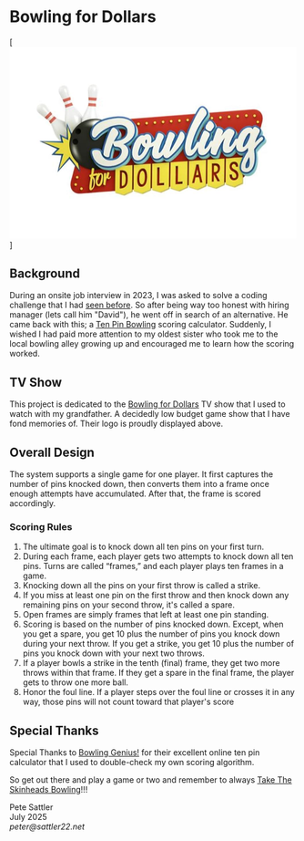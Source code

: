 # Bowling for Dollars
[![Bowling for Dollars TV Show Logo](/images/bowling-for-dollars-tv-show-logo.jpg)]

## Background

During an onsite job interview in 2023, I was asked to solve a coding challenge that I had 
[seen before](http://github.com/peter-sattler/ancient-text-translator/blob/main/README.md). So after being way
too honest with hiring manager (lets call him "David"), he went off in search of an alternative. He came back 
with this; a [Ten Pin Bowling](https://en.m.wikipedia.org/wiki/Tenpin_bowling) scoring calculator. Suddenly, I 
wished I had paid more attention to my oldest sister who took me to the local bowling alley growing up and 
encouraged me to learn how the scoring worked.

## TV Show

This project is dedicated to the [Bowling for Dollars](https://en.m.wikipedia.org/wiki/Bowling_for_Dollars) TV 
show that I used to watch with my grandfather. A decidedly low budget game show that I have fond memories of. Their 
logo is proudly displayed above.

## Overall Design

The system supports a single game for one player. It first captures the number of pins knocked down, then converts 
them into a frame once enough attempts have accumulated. After that, the frame is scored accordingly.

### Scoring Rules

1. The ultimate goal is to knock down all ten pins on your first turn.
2. During each frame, each player gets two attempts to knock down all ten pins. Turns are called “frames,” and 
each player plays ten frames in a game.
3. Knocking down all the pins on your first throw is called a strike.
4. If you miss at least one pin on the first throw and then knock down any remaining pins on your second throw, it's 
called a spare.
5. Open frames are simply frames that left at least one pin standing.
6. Scoring is based on the number of pins knocked down. Except, when you get a spare, you get 10 plus the number of 
   pins you knock down during your next throw. If you get a strike, you get 10 plus the number of pins you knock down
   with your next two throws.
7. If a player bowls a strike in the tenth (final) frame, they get two more throws within that frame. If they get a
   spare in the final frame, the player gets to throw one more ball.
8. Honor the foul line. If a player steps over the foul line or crosses it in any way, those pins will not count 
   toward that player's score

## Special Thanks

Special Thanks to [Bowling Genius!](https://bowlinggenius.com) for their excellent online ten pin calculator that
I used to double-check my own scoring algorithm.

So get out there and play a game or two and remember 
to always [Take The Skinheads Bowling](https://youtu.be/DlX1cQU8rxI?si=9gq_WCLXm3B-Vwha)!!!

Pete Sattler  
July 2025  
_peter@sattler22.net_  
